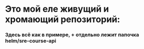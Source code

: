 # Это мой еле живущий и хромающий репозиторий:


### Здесь всё как в примере, + отдельно лежит папочка helm/sre-course-api
